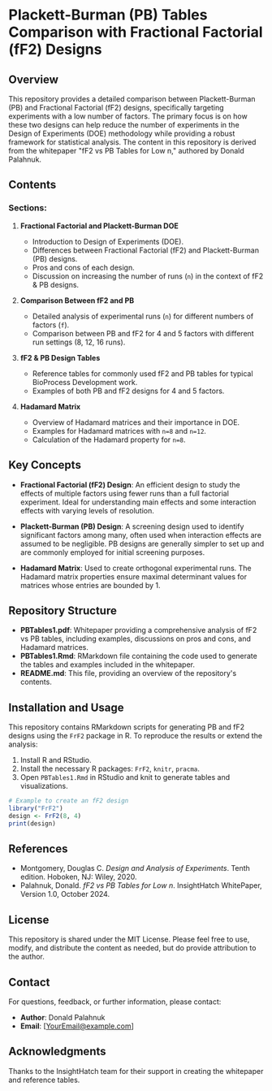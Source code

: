 # Plackett-Burman (PB) Tables Comparison with Fractional Factorial (fF2) Designs

## Overview
This repository provides a detailed comparison between Plackett-Burman (PB) and Fractional Factorial (fF2) designs, specifically targeting experiments with a low number of factors. The primary focus is on how these two designs can help reduce the number of experiments in the Design of Experiments (DOE) methodology while providing a robust framework for statistical analysis. The content in this repository is derived from the whitepaper "fF2 vs PB Tables for Low n," authored by Donald Palahnuk.

## Contents
### Sections:
1. **Fractional Factorial and Plackett-Burman DOE**
   - Introduction to Design of Experiments (DOE).
   - Differences between Fractional Factorial (fF2) and Plackett-Burman (PB) designs.
   - Pros and cons of each design.
   - Discussion on increasing the number of runs (`n`) in the context of fF2 & PB designs.

2. **Comparison Between fF2 and PB**
   - Detailed analysis of experimental runs (`n`) for different numbers of factors (`f`).
   - Comparison between PB and fF2 for 4 and 5 factors with different run settings (8, 12, 16 runs).

3. **fF2 & PB Design Tables**
   - Reference tables for commonly used fF2 and PB tables for typical BioProcess Development work.
   - Examples of both PB and fF2 designs for 4 and 5 factors.

4. **Hadamard Matrix**
   - Overview of Hadamard matrices and their importance in DOE.
   - Examples for Hadamard matrices with `n=8` and `n=12`.
   - Calculation of the Hadamard property for `n=8`.

## Key Concepts
- **Fractional Factorial (fF2) Design**: An efficient design to study the effects of multiple factors using fewer runs than a full factorial experiment. Ideal for understanding main effects and some interaction effects with varying levels of resolution.

- **Plackett-Burman (PB) Design**: A screening design used to identify significant factors among many, often used when interaction effects are assumed to be negligible. PB designs are generally simpler to set up and are commonly employed for initial screening purposes.

- **Hadamard Matrix**: Used to create orthogonal experimental runs. The Hadamard matrix properties ensure maximal determinant values for matrices whose entries are bounded by 1.

## Repository Structure
- **PBTables1.pdf**: Whitepaper providing a comprehensive analysis of fF2 vs PB tables, including examples, discussions on pros and cons, and Hadamard matrices.
- **PBTables1.Rmd**: RMarkdown file containing the code used to generate the tables and examples included in the whitepaper.
- **README.md**: This file, providing an overview of the repository's contents.

## Installation and Usage
This repository contains RMarkdown scripts for generating PB and fF2 designs using the `FrF2` package in R. To reproduce the results or extend the analysis:
1. Install R and RStudio.
2. Install the necessary R packages: `FrF2`, `knitr`, `pracma`.
3. Open `PBTables1.Rmd` in RStudio and knit to generate tables and visualizations.

```R
# Example to create an fF2 design
library("FrF2")
design <- FrF2(8, 4)
print(design)
```

## References
- Montgomery, Douglas C. *Design and Analysis of Experiments*. Tenth edition. Hoboken, NJ: Wiley, 2020.
- Palahnuk, Donald. *fF2 vs PB Tables for Low n*. InsightHatch WhitePaper, Version 1.0, October 2024.

## License
This repository is shared under the MIT License. Please feel free to use, modify, and distribute the content as needed, but do provide attribution to the author.

## Contact
For questions, feedback, or further information, please contact:
- **Author**: Donald Palahnuk
- **Email**: [YourEmail@example.com]

## Acknowledgments
Thanks to the InsightHatch team for their support in creating the whitepaper and reference tables.


